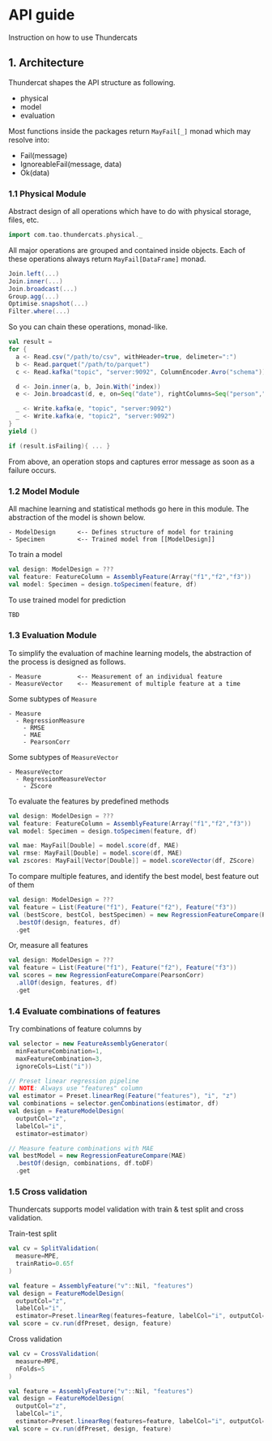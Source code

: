 # API guide

Instruction on how to use Thundercats

## 1. Architecture

Thundercat shapes the API structure as following.

- physical
- model
- evaluation

Most functions inside the packages return `MayFail[_]` monad which may resolve into:

- Fail(message)
- IgnoreableFail(message, data)
- Ok(data)
 
### 1.1 Physical Module

Abstract design of all operations which have to do with physical storage, files, etc.

```scala
import com.tao.thundercats.physical._
```

All major operations are grouped and contained inside objects. 
Each of these operations always return `MayFail[DataFrame]` monad.

```scala
Join.left(...)
Join.inner(...)
Join.broadcast(...)
Group.agg(...)
Optimise.snapshot(...)
Filter.where(...)
```

So you can chain these operations, monad-like.

```scala
val result =
for {
  a <- Read.csv("/path/to/csv", withHeader=true, delimeter=":")
  b <- Read.parquet("/path/to/parquet")
  c <- Read.kafka("topic", "server:9092", ColumnEncoder.Avro("schema"))

  d <- Join.inner(a, b, Join.With('index))
  e <- Join.broadcast(d, e, on=Seq("date"), rightColumns=Seq("person","dept"))

  _ <- Write.kafka(e, "topic", "server:9092")
  _ <- Write.kafka(e, "topic2", "server:9092")
}
yield ()

if (result.isFailing){ ... }
```

From above, an operation stops and captures error message as soon as 
a failure occurs. 

### 1.2 Model Module

All machine learning and statistical methods go here in this module. 
The abstraction of the model is shown below.

```
- ModelDesign      <-- Defines structure of model for training
- Specimen         <-- Trained model from [[ModelDesign]]
```

To train a model

```scala
val design: ModelDesign = ???
val feature: FeatureColumn = AssemblyFeature(Array("f1","f2","f3"))
val model: Specimen = design.toSpecimen(feature, df)
```

To use trained model for prediction

```scala
TBD
```


### 1.3 Evaluation Module

To simplify the evaluation of machine learning models, the abstraction of 
the process is designed as follows.

```
- Measure          <-- Measurement of an individual feature
- MeasureVector    <-- Measurement of multiple feature at a time
```

Some subtypes of `Measure`

```
- Measure
  - RegressionMeasure
    - RMSE
    - MAE
    - PearsonCorr
```

Some subtypes of `MeasureVector`

```
- MeasureVector
  - RegressionMeasureVector
    - ZScore
```

To evaluate the features by predefined methods

```scala
val design: ModelDesign = ???
val feature: FeatureColumn = AssemblyFeature(Array("f1","f2","f3"))
val model: Specimen = design.toSpecimen(feature, df)

val mae: MayFail[Double] = model.score(df, MAE)
val rmse: MayFail[Double] = model.score(df, MAE)
val zscores: MayFail[Vector[Double]] = model.scoreVector(df, ZScore)
```

To compare multiple features, and identify the best model, best feature out of them

```scala
val design: ModelDesign = ???
val feature = List(Feature("f1"), Feature("f2"), Feature("f3"))
val (bestScore, bestCol, bestSpecimen) = new RegressionFeatureCompare(PearsonCorr)
  .bestOf(design, features, df)
  .get
```

Or, measure all features

```scala
val design: ModelDesign = ???
val feature = List(Feature("f1"), Feature("f2"), Feature("f3"))
val scores = new RegressionFeatureCompare(PearsonCorr)
  .allOf(design, features, df)
  .get
```

### 1.4 Evaluate combinations of features

Try combinations of feature columns by

```scala
val selector = new FeatureAssemblyGenerator(
  minFeatureCombination=1,
  maxFeatureCombination=3,
  ignoreCols=List("i"))

// Preset linear regression pipeline
// NOTE: Always use "features" column
val estimator = Preset.linearReg(Feature("features"), "i", "z")
val combinations = selector.genCombinations(estimator, df)
val design = FeatureModelDesign(
  outputCol="z",
  labelCol="i",
  estimator=estimator)

// Measure feature combinations with MAE
val bestModel = new RegressionFeatureCompare(MAE)
  .bestOf(design, combinations, df.toDF)
  .get

```

### 1.5 Cross validation

Thundercats supports model validation with train & test split and cross validation.

Train-test split

```scala
val cv = SplitValidation(
  measure=MPE,
  trainRatio=0.65f
)

val feature = AssemblyFeature("v"::Nil, "features")
val design = FeatureModelDesign(
  outputCol="z",
  labelCol="i",
  estimator=Preset.linearReg(features=feature, labelCol="i", outputCol="z"))
val score = cv.run(dfPreset, design, feature)
```

Cross validation

```scala
val cv = CrossValidation(
  measure=MPE,
  nFolds=5
)

val feature = AssemblyFeature("v"::Nil, "features")
val design = FeatureModelDesign(
  outputCol="z",
  labelCol="i",
  estimator=Preset.linearReg(features=feature, labelCol="i", outputCol="z"))
val score = cv.run(dfPreset, design, feature)
```

